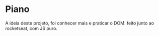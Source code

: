 # Piano

A ideia deste projeto, foi conhecer mais e praticar o DOM.
feito junto ao rocketseat, com JS puro.

